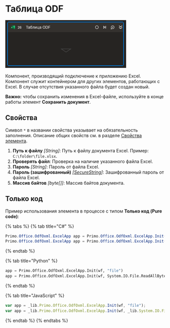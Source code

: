 # Таблица ODF

![](<../../../../.gitbook/assets1/Cropped-ODFtable.png>)

Компонент, производящий подключение к приложению Excel. Компонент служит контейнером для других элементов, работающих с Excel.
В случае отсутствия указанного файла будет создан новый.

**Важно:** чтобы сохранить изменения в Excel-файле, используйте в конце работы элемент **Сохранить документ**.

## Свойства
Символ `*` в названии свойства указывает на обязательность заполнения. Описание общих свойств см. в разделе [Свойства элемента](https://docs.primo-rpa.ru/primo-rpa/primo-studio/process/elements#svoistva-elementa).

1. **Путь к файлу** *[String]*: Путь к файлу документа Excel. Пример: `C:\folder\file.xlsx`.
2. **Проверять файл**: Проверка на наличие указанного файла Excel. 
3. **Пароль** *[String]*: Пароль от файла Excel.
4. **Пароль (зашифрованный)** *[[SecureString](https://learn.microsoft.com/ru-ru/dotnet/api/system.security.securestring?view=net-8.0)]*: Зашифрованный пароль от файла Excel. 
5. **Массив байтов** *[byte\[]]*: Массив байтов документа.

## Только код

Пример использования элемента в процессе с типом **Только код (Pure code)**:

{% tabs %}
{% tab title="C#" %}
```csharp
Primo.Office.OdfOxml.ExcelApp app = Primo.Office.OdfOxml.ExcelApp.Init(wf, "file");
Primo.Office.OdfOxml.ExcelApp app = Primo.Office.OdfOxml.ExcelApp.Init(wf, System.IO.File.ReadAllBytes("file"));
```
{% endtab %}

{% tab title="Python" %}
```python
app = Primo.Office.OdfOxml.ExcelApp.Init(wf, "file")
app = Primo.Office.OdfOxml.ExcelApp.Init(wf, System.IO.File.ReadAllBytes("file"))
```
{% endtab %}

{% tab title="JavaScript" %}
```javascript
var app = _lib.Primo.Office.OdfOxml.ExcelApp.Init(wf, "file");
var app = _lib.Primo.Office.OdfOxml.ExcelApp.Init(wf, _lib.System.IO.File.ReadAllBytes("file"));
```
{% endtab %}
{% endtabs %}
